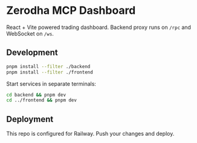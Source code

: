 # Zerodha MCP Dashboard

React + Vite powered trading dashboard. Backend proxy runs on `/rpc` and WebSocket on `/ws`.

## Development

```bash
pnpm install --filter ./backend
pnpm install --filter ./frontend
```

Start services in separate terminals:

```bash
cd backend && pnpm dev
cd ../frontend && pnpm dev
```

## Deployment

This repo is configured for Railway. Push your changes and deploy.
